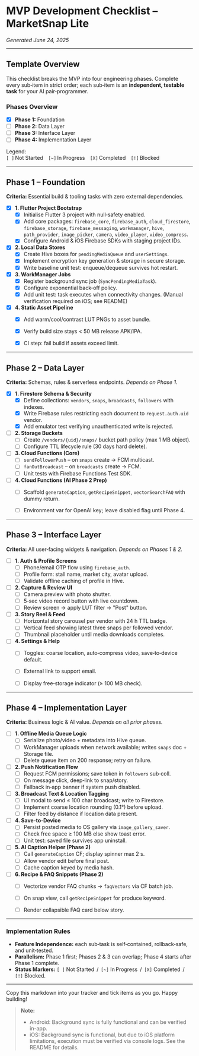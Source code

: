 # MVP Development Checklist – MarketSnap Lite
*Generated June 24, 2025*

---

## Template Overview
This checklist breaks the MVP into four engineering phases. Complete every sub‑item in strict order; each sub‑item is an **independent, testable task** for your AI pair‑programmer.

### Phases Overview
- [X] **Phase 1:** Foundation  
- [ ] **Phase 2:** Data Layer  
- [ ] **Phase 3:** Interface Layer  
- [ ] **Phase 4:** Implementation Layer  

Legend:  
`[ ]` Not Started `[~]` In Progress `[X]` Completed `[!]` Blocked  

---

## Phase 1 – Foundation  
**Criteria:** Essential build & tooling tasks with zero external dependencies.

- [X] **1. Flutter Project Bootstrap**
  - [X] Initialise Flutter 3 project with null‑safety enabled.
  - [X] Add core packages: `firebase_core`, `firebase_auth`, `cloud_firestore`, `firebase_storage`, `firebase_messaging`, `workmanager`, `hive`, `path_provider`, `image_picker`, `camera`, `video_player`, `video_compress`.
  - [X] Configure Android & iOS Firebase SDKs with staging project IDs.

- [X] **2. Local Data Stores**
  - [X] Create Hive boxes for `pendingMediaQueue` and `userSettings`.
  - [X] Implement encryption key generation & storage in secure storage.
  - [X] Write baseline unit test: enqueue/dequeue survives hot restart.

- [X] **3. WorkManager Jobs**
  - [X] Register background sync job (`SyncPendingMediaTask`).
  - [X] Configure exponential back‑off policy.
  - [X] Add unit test: task executes when connectivity changes. (Manual verification required on iOS; see README)

- [X] **4. Static Asset Pipeline**
  - [X] Add warm/cool/contrast LUT PNGs to asset bundle.
  - [X] Verify build size stays < 50 MB release APK/IPA.
  - [X] CI step: fail build if assets exceed limit.


---

## Phase 2 – Data Layer  
**Criteria:** Schemas, rules & serverless endpoints. *Depends on Phase 1.*

- [X] **1. Firestore Schema & Security**
  - [X] Define collections: `vendors`, `snaps`, `broadcasts`, `followers` with indexes.
  - [X] Write Firebase rules restricting each document to `request.auth.uid` vendor.
  - [X] Add emulator test verifying unauthenticated write is rejected.

- [ ] **2. Storage Buckets**
  - [ ] Create `/vendors/{uid}/snaps/` bucket path policy (max 1 MB object).
  - [ ] Configure TTL lifecycle rule (30 days hard delete).

- [ ] **3. Cloud Functions (Core)**
  - [ ] `sendFollowerPush` – on `snaps` create → FCM multicast.
  - [ ] `fanOutBroadcast` – on `broadcasts` create → FCM.
  - [ ] Unit tests with Firebase Functions Test SDK.

- [ ] **4. Cloud Functions (AI Phase 2 Prep)**
  - [ ] Scaffold `generateCaption`, `getRecipeSnippet`, `vectorSearchFAQ` with dummy return.
  - [ ] Environment var for OpenAI key; leave disabled flag until Phase 4.


---

## Phase 3 – Interface Layer  
**Criteria:** All user‑facing widgets & navigation. *Depends on Phases 1 & 2.*

- [ ] **1. Auth & Profile Screens**
  - [ ] Phone/email OTP flow using `firebase_auth`.
  - [ ] Profile form: stall name, market city, avatar upload.
  - [ ] Validate offline caching of profile in Hive.

- [ ] **2. Capture & Review UI**
  - [ ] Camera preview with photo shutter.
  - [ ] 5‑sec video record button with live countdown.
  - [ ] Review screen → apply LUT filter → "Post" button.

- [ ] **3. Story Reel & Feed**
  - [ ] Horizontal story carousel per vendor with 24 h TTL badge.
  - [ ] Vertical feed showing latest three snaps per followed vendor.
  - [ ] Thumbnail placeholder until media downloads completes.

- [ ] **4. Settings & Help**
  - [ ] Toggles: coarse location, auto‑compress video, save‑to‑device default.
  - [ ] External link to support email.
  - [ ] Display free‑storage indicator (≥ 100 MB check).


---

## Phase 4 – Implementation Layer  
**Criteria:** Business logic & AI value. *Depends on all prior phases.*

- [ ] **1. Offline Media Queue Logic**
  - [ ] Serialize photo/video + metadata into Hive queue.
  - [ ] WorkManager uploads when network available; writes `snaps` doc + Storage file.
  - [ ] Delete queue item on 200 response; retry on failure.

- [ ] **2. Push Notification Flow**
  - [ ] Request FCM permissions; save token in `followers` sub‑coll.
  - [ ] On message click, deep‑link to snap/story.
  - [ ] Fallback in‑app banner if system push disabled.

- [ ] **3. Broadcast Text & Location Tagging**
  - [ ] UI modal to send ≤ 100 char broadcast; write to Firestore.
  - [ ] Implement coarse location rounding (0.1°) before upload.
  - [ ] Filter feed by distance if location data present.

- [ ] **4. Save‑to‑Device**
  - [ ] Persist posted media to OS gallery via `image_gallery_saver`.
  - [ ] Check free space ≥ 100 MB else show toast error.
  - [ ] Unit test: saved file survives app uninstall.

- [ ] **5. AI Caption Helper (Phase 2)**
  - [ ] Call `generateCaption` CF; display spinner max 2 s.
  - [ ] Allow vendor edit before final post.
  - [ ] Cache caption keyed by media hash.

- [ ] **6. Recipe & FAQ Snippets (Phase 2)**
  - [ ] Vectorize vendor FAQ chunks → `faqVectors` via CF batch job.
  - [ ] On snap view, call `getRecipeSnippet` for produce keyword.
  - [ ] Render collapsible FAQ card below story.


---

### Implementation Rules
- **Feature Independence:** each sub‑task is self‑contained, rollback‑safe, and unit‑tested.  
- **Parallelism:** Phase 1 first; Phases 2 & 3 can overlap; Phase 4 starts after Phase 1 complete.  
- **Status Markers:** `[ ]` Not Started  /   `[~]` In Progress  /   `[X]` Completed  /   `[!]` Blocked.

---

Copy this markdown into your tracker and tick items as you go. Happy building!

> **Note:**
> - Android: Background sync is fully functional and can be verified in-app.
> - iOS: Background sync is functional, but due to iOS platform limitations, execution must be verified via console logs. See the README for details.